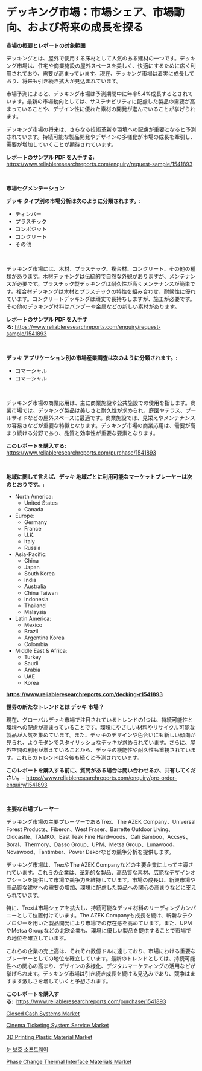 <p><h1>デッキング市場：市場シェア、市場動向、および将来の成長を探る</h1></p><p><strong>市場の概要とレポートの対象範囲</strong></p>
<p><p>デッキングとは、屋外で使用する床材として人気のある建材の一つです。デッキング市場は、住宅や商業施設の屋外スペースを美しく、快適にするために広く利用されており、需要が高まっています。現在、デッキング市場は着実に成長しており、将来も引き続き拡大が見込まれています。</p><p>市場予測によると、デッキング市場は予測期間中に年率5.4%成長するとされています。最新の市場動向としては、サステナビリティに配慮した製品の需要が高まっていることや、デザイン性に優れた素材の開発が進んでいることが挙げられます。</p><p>デッキング市場の将来は、さらなる技術革新や環境への配慮が重要となると予測されています。持続可能な製品開発やデザインの多様化が市場の成長を牽引し、需要が増加していくことが期待されています。</p></p>
<p><strong>レポートのサンプル PDF を入手する:</strong> <a href="https://www.reliableresearchreports.com/enquiry/request-sample/1541893">https://www.reliableresearchreports.com/enquiry/request-sample/1541893</a></p>
<p>&nbsp;</p>
<p><strong>市場セグメンテーション</strong></p>
<p><strong>デッキ タイプ別の市場分析は次のように分類されます。:</strong></p>
<p><ul><li>ティンバー</li><li>プラスチック</li><li>コンポジット</li><li>コンクリート</li><li>その他</li></ul></p>
<p>&nbsp;</p>
<p><p>デッキング市場には、木材、プラスチック、複合材、コンクリート、その他の種類があります。木材デッキングは伝統的で自然な外観がありますが、メンテナンスが必要です。プラスチック製デッキングは耐久性が高くメンテナンスが簡単です。複合材デッキングは木材とプラスチックの特性を組み合わせ、耐候性に優れています。コンクリートデッキングは頑丈で長持ちしますが、施工が必要です。その他のデッキング材料はバンブーや金属などの新しい素材があります。</p></p>
<p><strong>レポートのサンプル PDF を入手する:</strong>&nbsp;<a href="https://www.reliableresearchreports.com/enquiry/request-sample/1541893">https://www.reliableresearchreports.com/enquiry/request-sample/1541893</a></p>
<p>&nbsp;</p>
<p><strong> デッキ アプリケーション別の市場産業調査は次のように分類されます。:</strong></p>
<p><ul><li>コマーシャル</li><li>コマーシャル</li></ul></p>
<p>&nbsp;</p>
<p><p>デッキング市場の商業応用は、主に商業施設や公共施設での使用を指します。商業市場では、デッキング製品は美しさと耐久性が求められ、庭園やテラス、プールサイドなどの屋外スペースに最適です。商業施設では、見栄えやメンテナンスの容易さなどが重要な特徴となります。デッキング市場の商業応用は、需要が高まり続ける分野であり、品質と効率性が重要な要素となります。</p></p>
<p><strong>このレポートを購入する:</strong>&nbsp; <a href="https://www.reliableresearchreports.com/purchase/1541893">https://www.reliableresearchreports.com/purchase/1541893</a></p>
<p>&nbsp;</p>
<p><strong>地域に関して言えば、デッキ 地域ごとに利用可能なマーケットプレーヤーは次のとおりです。:</strong></p>
<p><ul>
    <li>
        North America:
        <ul>
            <li>United States</li>
            <li>Canada</li>
        </ul>
    </li>
    <li>
        Europe:
        <ul>
            <li>Germany</li>
            <li>France</li>
            <li>U.K.</li>
            <li>Italy</li>
            <li>Russia</li>
        </ul>
    </li>
    <li>
        Asia-Pacific:
        <ul>
            <li>China</li>
            <li>Japan</li>
            <li>South Korea</li>
            <li>India</li>
            <li>Australia</li>
            <li>China Taiwan</li>
            <li>Indonesia</li>
            <li>Thailand</li>
            <li>Malaysia</li>
        </ul>
    </li>
    <li>
        Latin America:
        <ul>
            <li>Mexico</li>
            <li>Brazil</li>
            <li>Argentina Korea</li>
            <li>Colombia</li>
        </ul>
    </li>
    <li>
        Middle East & Africa:
        <ul>
            <li>Turkey</li>
            <li>Saudi</li>
            <li>Arabia</li>
            <li>UAE</li>
            <li>Korea</li>
        </ul>
    </li>
    </ul></p>
<p><strong><a href="https://www.reliableresearchreports.com/decking-r1541893">https://www.reliableresearchreports.com/decking-r1541893</a></strong>&nbsp;</p>
<p><strong>世界の新たなトレンドとは デッキ 市場？</strong></p>
<p><p>現在、グローバルデッキ市場で注目されているトレンドの1つは、持続可能性と環境への配慮が高まっていることです。環境にやさしい材料やリサイクル可能な製品が人気を集めています。また、デッキのデザインや色合いにも新しい傾向が見られ、よりモダンでスタイリッシュなデッキが求められています。さらに、屋外空間の利用が増えていることから、デッキの機能性や耐久性も重視されています。これらのトレンドは今後も続くと予測されています。</p></p>
<p><strong>このレポートを購入する前に、質問がある場合は問い合わせるか、共有してください。</strong>- <a href="https://www.reliableresearchreports.com/enquiry/pre-order-enquiry/1541893">https://www.reliableresearchreports.com/enquiry/pre-order-enquiry/1541893</a></p>
<p>&nbsp;</p>
<p><strong>主要な市場プレーヤー</strong></p>
<p><p>デッキング市場の主要プレーヤーであるTrex、The AZEK Company、Universal Forest Products、Fiberon、West Fraser、Barrette Outdoor Living、Oldcastle、TAMKO、East Teak Fine Hardwoods、Cali Bamboo、Accsys、Boral、Thermory、Dasso Group、UPM、Metsa Group、Lunawood、Novawood、Tantimber、Power Dekorなどの競争分析を提供します。</p><p>デッキング市場は、TrexやThe AZEK Companyなどの主要企業によって主導されています。これらの企業は、革新的な製品、高品質な素材、広範なデザインオプションを提供して市場で競争力を維持しています。市場の成長は、新興市場や高品質な建材への需要の増加、環境に配慮した製品への関心の高まりなどに支えられています。</p><p>特に、Trexは市場シェアを拡大し、持続可能なデッキ材料のリーディングカンパニーとして位置付けています。The AZEK Companyも成長を続け、斬新なテクノロジーを用いた製品開発により市場での存在感を高めています。また、UPMやMetsa Groupなどの北欧企業も、環境に優しい製品を提供することで市場での地位を確立しています。</p><p>これらの企業の売上高は、それぞれ数億ドルに達しており、市場における重要なプレーヤーとしての地位を確立しています。最新のトレンドとしては、持続可能性への関心の高まり、デザインの多様化、デジタルマーケティングの活用などが挙げられます。デッキング市場は引き続き成長を続ける見込みであり、競争はますます激しさを増していくと予想されます。</p></p>
<p><strong>このレポートを購入する:</strong>&nbsp;&nbsp;<a href="https://www.reliableresearchreports.com/purchase/1541893">https://www.reliableresearchreports.com/purchase/1541893</a></p>
<p><p><a href="https://github.com/bobicer/Market-Research-Report-List-3/blob/main/closed-cash-systems-market.md">Closed Cash Systems Market</a></p><p><a href="https://github.com/globismark/Market-Research-Report-List-3/blob/main/cinema-ticketing-system-service-market.md">Cinema Ticketing System Service Market</a></p><p><a href="https://www.linkedin.com/pulse/3d-printing-plastic-material-market-centers-aspects-growth-share-zqjcf">3D Printing Plastic Material Market</a></p><p><a href="https://github.com/vsoq0zknh59/Market-Research-Report-List-2/blob/main/341524454117.md">눈 보호 소프트웨어</a></p><p><a href="https://www.linkedin.com/pulse/global-phase-change-thermal-interface-materials-market-types-dej2f">Phase Change Thermal Interface Materials Market</a></p></p>